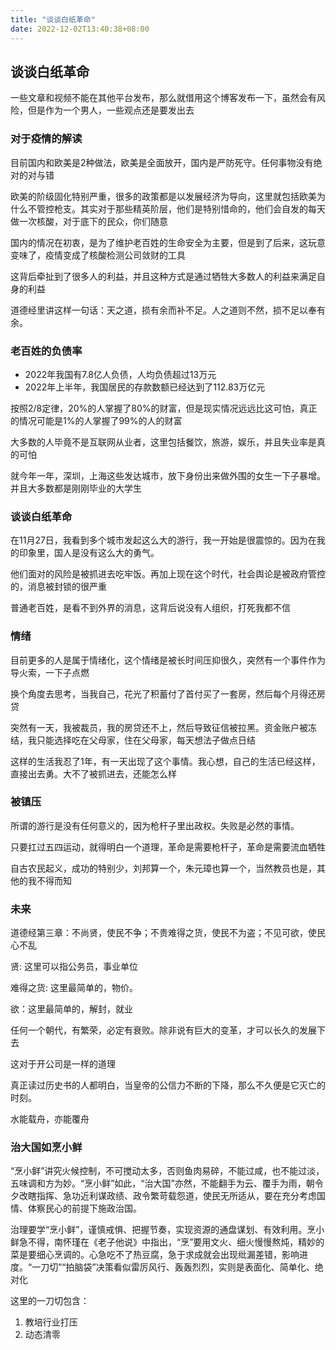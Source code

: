 ```yaml
---
title: "谈谈白纸革命"
date: 2022-12-02T13:40:38+08:00
---
```


## 谈谈白纸革命

一些文章和视频不能在其他平台发布，那么就借用这个博客发布一下，虽然会有风险，但是作为一个男人，一些观点还是要发出去

### 对于疫情的解读

目前国内和欧美是2种做法，欧美是全面放开，国内是严防死守。任何事物没有绝对的对与错

欧美的阶级固化特别严重，很多的政策都是以发展经济为导向，这里就包括欧美为什么不管控枪支。其实对于那些精英阶层，他们是特别惜命的，他们会自发的每天做一次核酸，对于底下的民众，你们随意

国内的情况在初衷，是为了维护老百姓的生命安全为主要，但是到了后来，这玩意变味了，疫情变成了核酸检测公司敛财的工具

这背后牵扯到了很多人的利益，并且这种方式是通过牺牲大多数人的利益来满足自身的利益

道德经里讲这样一句话：天之道，损有余而补不足。人之道则不然，损不足以奉有余。

### 老百姓的负债率

- 2022年我国有7.8亿人负债，人均负债超过13万元
- 2022年上半年，我国居民的存款数额已经达到了112.83万亿元

按照2/8定律，20%的人掌握了80%的财富，但是现实情况远远比这可怕，真正的情况可能是1%的人掌握了99%的人的财富

大多数的人毕竟不是互联网从业者，这里包括餐饮，旅游，娱乐，并且失业率是真的可怕

就今年一年，深圳，上海这些发达城市，放下身份出来做外围的女生一下子暴增。并且大多数都是刚刚毕业的大学生

### 谈谈白纸革命

在11月27日，我看到多个城市发起这么大的游行，我一开始是很震惊的。因为在我的印象里，国人是没有这么大的勇气。

他们面对的风险是被抓进去吃牢饭。再加上现在这个时代，社会舆论是被政府管控的，消息被封锁的很严重

普通老百姓，是看不到外界的消息，这背后说没有人组织，打死我都不信

### 情绪

目前更多的人是属于情绪化，这个情绪是被长时间压抑很久，突然有一个事件作为导火索，一下子点燃

换个角度去思考，当我自己，花光了积蓄付了首付买了一套房，然后每个月得还房贷

突然有一天，我被裁员，我的房贷还不上，然后导致征信被拉黑。资金账户被冻结，我只能选择吃在父母家，住在父母家，每天想法子做点日结

这样的生活我忍了1年，有一天出现了这个事情。我心想，自己的生活已经这样，直接出去勇。大不了被抓进去，还能怎么样

### 被镇压

所谓的游行是没有任何意义的，因为枪杆子里出政权。失败是必然的事情。

只要扛过五四运动，就得明白一个道理，革命是需要枪杆子，革命是需要流血牺牲

自古农民起义，成功的特别少，刘邦算一个，朱元璋也算一个，当然教员也是，其他的我不得而知

### 未来

道德经第三章：不尚贤，使民不争；不贵难得之货，使民不为盗；不见可欲，使民心不乱

贤: 这里可以指公务员，事业单位

难得之货: 这里最简单的，物价。

欲：这里最简单的，解封，就业

任何一个朝代，有繁荣，必定有衰败。除非说有巨大的变革，才可以长久的发展下去

这对于开公司是一样的道理

真正读过历史书的人都明白，当皇帝的公信力不断的下降，那么不久便是它灭亡的时刻。

水能载舟，亦能覆舟

### 治大国如烹小鲜

“烹小鲜”讲究火候控制，不可搅动太多，否则鱼肉易碎，不能过咸，也不能过淡，五味调和方为妙。“烹小鲜”如此，“治大国”亦然，不能翻手为云、覆手为雨，朝令夕改瞎指挥、急功近利谋政绩、政令繁苛载怨道，使民无所适从，要在充分考虑国情、体察民心的前提下施政治国。

治理要学“烹小鲜”，谨慎戒惧、把握节奏，实现资源的通盘谋划、有效利用。烹小鲜急不得，南怀瑾在《老子他说》中指出，“烹”要用文火、细火慢慢熬炖，精妙的菜是要细心烹调的。心急吃不了热豆腐，急于求成就会出现纰漏差错，影响进度。“一刀切”“拍脑袋”决策看似雷厉风行、轰轰烈烈，实则是表面化、简单化、绝对化

这里的一刀切包含：

1. 教培行业打压
2. 动态清零

